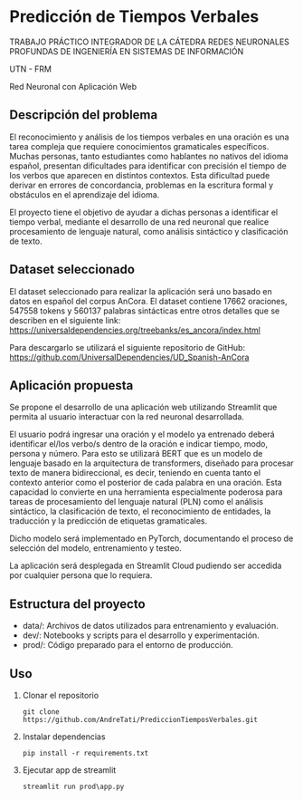 # Predicción de Tiempos Verbales
TRABAJO PRÁCTICO INTEGRADOR DE LA CÁTEDRA REDES NEURONALES PROFUNDAS DE INGENIERÍA EN SISTEMAS DE INFORMACIÓN 

UTN - FRM

Red Neuronal con Aplicación Web

## Descripción del problema
El reconocimiento y análisis de los tiempos verbales en una oración es una tarea compleja que requiere conocimientos gramaticales específicos. Muchas personas, tanto estudiantes como hablantes no nativos del idioma español, presentan dificultades para identificar con precisión el tiempo de los verbos que aparecen en distintos contextos. Esta dificultad puede derivar en errores de concordancia, problemas en la escritura formal y obstáculos en el aprendizaje del idioma.

El proyecto tiene el objetivo de ayudar a dichas personas a identificar el tiempo verbal, mediante el desarrollo de una red neuronal que realice procesamiento de lenguaje natural, como análisis sintáctico y clasificación de texto.
## Dataset seleccionado
El dataset seleccionado para realizar la aplicación será uno basado en datos en español del corpus AnCora. El dataset contiene 17662 oraciones, 547558 tokens y 560137 palabras sintácticas entre otros detalles que se describen en el siguiente link:
https://universaldependencies.org/treebanks/es_ancora/index.html

Para descargarlo se utilizará el siguiente repositorio de GitHub:
https://github.com/UniversalDependencies/UD_Spanish-AnCora
## Aplicación propuesta
Se propone el desarrollo de una aplicación web utilizando Streamlit que permita al usuario interactuar con la red neuronal desarrollada.

El usuario podrá ingresar una oración y el modelo ya entrenado deberá identificar el/los verbo/s dentro de la oración e indicar tiempo, modo, persona y número. Para esto se utilizará BERT que es un modelo de lenguaje basado en la arquitectura de transformers, diseñado para procesar texto de manera bidireccional, es decir, teniendo en cuenta tanto el contexto anterior como el posterior de cada palabra en una oración. Esta capacidad lo convierte en una herramienta especialmente poderosa para tareas de procesamiento del lenguaje natural (PLN) como el análisis sintáctico, la clasificación de texto, el reconocimiento de entidades, la traducción y la predicción de etiquetas gramaticales.

Dicho modelo será implementado en PyTorch, documentando el proceso de selección del modelo, entrenamiento y testeo.

La aplicación será desplegada en Streamlit Cloud pudiendo ser accedida por cualquier persona que lo requiera.

## Estructura del proyecto
- data/: Archivos de datos utilizados para entrenamiento y evaluación.
- dev/: Notebooks y scripts para el desarrollo y experimentación.
- prod/: Código preparado para el entorno de producción.

## Uso
1. Clonar el repositorio
   
   `git clone https://github.com/AndreTati/PrediccionTiemposVerbales.git`
3. Instalar dependencias
   
   `pip install -r requirements.txt`
5. Ejecutar app de streamlit
   
   `streamlit run prod\app.py`
